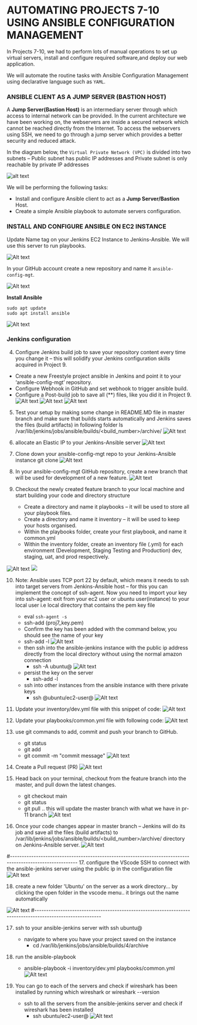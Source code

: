 # AUTOMATING PROJECTS 7-10 USING ANSIBLE CONFIGURATION MANAGEMENT

In Projects 7-10, we had to perform lots of manual operations to set up virtual servers, install and configure required software,and deploy our web application.

We will automate the routine tasks with Ansible Configuration Management using declarative language such as `YAML`.

### ANSIBLE CLIENT AS A JUMP SERVER (BASTION HOST)

A **Jump Server(Bastion Host)** is an intermediary server through which access to internal network can be provided. In the current architecture we have been working on, the webservers are inside a secured network which cannot be reached directly from the Internet. To access the webservers using SSH, we need to go through a jump server which provides a better security and reduced attack.

In the diagram below, the `Virtual Private Network (VPC)` is divided into two subnets – Public subnet has public IP addresses and Private subnet is only reachable by private IP addresses

![alt text](images/bastion.png)

We will be performing the following tasks:

- Install and configure Ansible client to act as a **Jump Server/Bastion** Host.
- Create a simple Ansible playbook to automate servers configuration.

### INSTALL AND CONFIGURE ANSIBLE ON EC2 INSTANCE

Update Name tag on your Jenkins EC2 Instance to Jenkins-Ansible. We will use this server to run playbooks.

![Alt text](images/11.1.png)

In your GitHub account create a new repository and name it `ansible-config-mgt`.

![Alt text](images/11.2.png)

**Install Ansible**
```
sudo apt update
sudo apt install ansible
```
![Alt text](images/11.3.png)

### Jenkins configuration

4. Configure Jenkins build job to save your repository content every time you change it – this will solidify your Jenkins configuration skills acquired in Project 9.
- Create a new Freestyle project ansible in Jenkins and point it to your ‘ansible-config-mgt’ repository.
- Configure Webhook in GitHub and set webhook to trigger ansible build.
- Configure a Post-build job to save all (**) files, like you did it in Project 9.
![Alt text](images/11.4.png)
![Alt text](images/11.5.png)
![Alt text](images/11.6.png)

5. Test your setup by making some change in README.MD file in master branch and make sure that builds starts automatically and Jenkins saves the files (build artifacts) in following folder
ls /var/lib/jenkins/jobs/ansible/builds/<build_number>/archive/
![Alt text](images/11.7.png)

6. allocate an Elastic IP to your Jenkins-Ansible server 
![Alt text](images/11.8.png)

7. Clone down your ansible-config-mgt repo to your Jenkins-Ansible instance
   git clone <ansible-config-mgt repo link>
![Alt text](images/11.9.png)

8. In your ansible-config-mgt GitHub repository, create a new branch that will be used for development of a new feature.
![Alt text](images/11.10.png)

9. Checkout the newly created feature branch to your local machine and start building your code and directory structure
    - Create a directory and name it playbooks – it will be used to store all your playbook files.
    - Create a directory and name it inventory – it will be used to keep your hosts organised.
    - Within the playbooks folder, create your first playbook, and name it common.yml
    - Within the inventory folder, create an inventory file (.yml) for each environment (Development, Staging Testing and Production) dev, staging, uat, and prod respectively.

![Alt text](images/11.11.png)
![](images/11.12.png)

10. Note: Ansible uses TCP port 22 by default, which means it needs to ssh into target servers from Jenkins-Ansible host – for this you can implement the concept of ssh-agent. Now you need to import your key into ssh-agent:
exit from your ec2 user or ubuntu user(instance) to your local user i.e local directory that contains the pem key file
    - eval `ssh-agent -s`
    - ssh-add <path-to-private-key>(proj7_key.pem)
    - Confirm the key has been added with the command below, you should see the name of your key
    - ssh-add -l
       ![Alt text](images/11.14.png) 
    - then ssh into the ansible-jenkins instance with the public ip address directly from the local directory without using the normal amazon connection
        - ssh -A ubuntu@<public ip address>
        ![Alt text](images/11.13.png)
    - persist the key on the server 
        - ssh-add -l
    - ssh into other instances from the ansible instance with there private keys
        - ssh @ubuntu/ec2-user@<Private ip address>
       ![Alt text](images/11.15.png) 

11. Update your inventory/dev.yml file with this snippet of code:
![Alt text](images/11.16.png)

12. Update your playbooks/common.yml file with following code:
![Alt text](images/11.17.png)

13. use git commands to add, commit and push your branch to GitHub.
    - git status
    - git add <selected files>
    - git commit -m "commit message"
![Alt text](images/11.18.png)

14. Create a Pull request (PR)
![Alt text](images/11.19.png)

15. Head back on your terminal, checkout from the feature branch into the master, and pull down the latest changes.
    - git checkout main
    - git status 
    - git pull .. this will update the master branch with what we have in pr-11 branch
![Alt text](images/11.21.png)

16. Once your code changes appear in master branch – Jenkins will do its job and save all the files (build artifacts) to /var/lib/jenkins/jobs/ansible/builds/<build_number>/archive/ directory on Jenkins-Ansible server.
![Alt text](images/11.20.png)

#----------------------------------------------------------------------------------------------------------
17. configure the VScode SSH to connect with the ansible-jenkins server using the public ip in the configuration file
![Alt text](images/11.22.png)

18. create a new folder 'Ubuntu' on the server as a work directory... by clicking the open folder in the vscode menu.. it brings out the name automatically

![Alt text](images/11.23.png)
#----------------------------------------------------------------------------------------------------------

17. ssh to your ansible-jenkins server with ssh ubuntu@<private ip addree>
    - navigate to where you have your project saved on the instance
        - cd /var/lib/jenkins/jobs/ansible/builds/4/archive

18. run the ansible-playbook
    - ansible-playbook -i inventory/dev.yml playbooks/common.yml
    ![Alt text](images/11.24.png)

19. You can go to each of the servers and check if wireshark has been installed by running which wireshark or wireshark --version
    - ssh to all the servers from the ansible-jenkins server and check if wireshark has been installed
        - ssh ubuntu/ec2-user@<private ip address>
    ![Alt text](images/11.25.png)